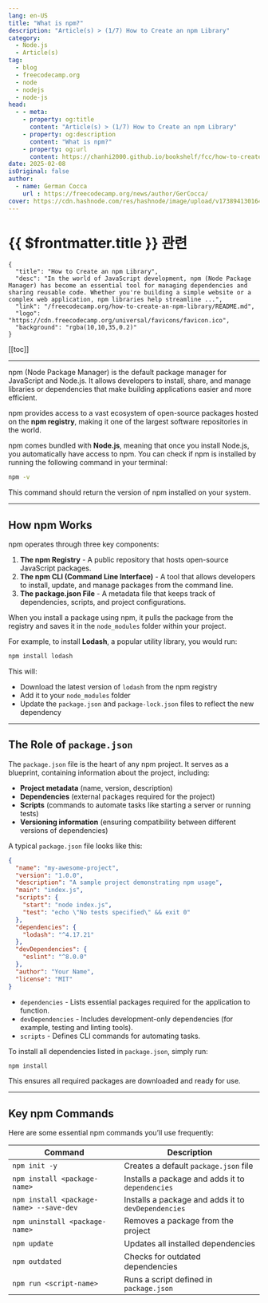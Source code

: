 ```yaml
---
lang: en-US
title: "What is npm?"
description: "Article(s) > (1/7) How to Create an npm Library"
category:
  - Node.js
  - Article(s)
tag:
  - blog
  - freecodecamp.org
  - node
  - nodejs
  - node-js
head:
  - - meta:
    - property: og:title
      content: "Article(s) > (1/7) How to Create an npm Library"
    - property: og:description
      content: "What is npm?"
    - property: og:url
      content: https://chanhi2000.github.io/bookshelf/fcc/how-to-create-an-npm-library/what-is-npm.html
date: 2025-02-08
isOriginal: false
author:
  - name: German Cocca
    url : https://freecodecamp.org/news/author/GerCocca/
cover: https://cdn.hashnode.com/res/hashnode/image/upload/v1738941301640/7189d889-387d-4bd2-bf5c-2cbcbd17faad.png
---
```


# {{ $frontmatter.title }} 관련

```component VPCard
{
  "title": "How to Create an npm Library",
  "desc": "In the world of JavaScript development, npm (Node Package Manager) has become an essential tool for managing dependencies and sharing reusable code. Whether you're building a simple website or a complex web application, npm libraries help streamline ...",
  "link": "/freecodecamp.org/how-to-create-an-npm-library/README.md",
  "logo": "https://cdn.freecodecamp.org/universal/favicons/favicon.ico",
  "background": "rgba(10,10,35,0.2)"
}
```

[[toc]]

---

<SiteInfo
  name="How to Create an npm Library"
  desc="In the world of JavaScript development, npm (Node Package Manager) has become an essential tool for managing dependencies and sharing reusable code. Whether you're building a simple website or a complex web application, npm libraries help streamline ..."
  url="https://freecodecamp.org/news/how-to-create-an-npm-library#heading-what-is-npm"
  logo="https://cdn.freecodecamp.org/universal/favicons/favicon.ico"
  preview="https://cdn.hashnode.com/res/hashnode/image/upload/v1738941301640/7189d889-387d-4bd2-bf5c-2cbcbd17faad.png"/>

npm (Node Package Manager) is the default package manager for JavaScript and Node.js. It allows developers to install, share, and manage libraries or dependencies that make building applications easier and more efficient.

npm provides access to a vast ecosystem of open-source packages hosted on the **npm registry**, making it one of the largest software repositories in the world.

npm comes bundled with **Node.js**, meaning that once you install Node.js, you automatically have access to npm. You can check if npm is installed by running the following command in your terminal:

```sh
npm -v
```

This command should return the version of npm installed on your system.

---

## How npm Works

npm operates through three key components:

1. **The npm Registry** - A public repository that hosts open-source JavaScript packages.
2. **The npm CLI (Command Line Interface)** - A tool that allows developers to install, update, and manage packages from the command line.
3. **The package.json File** - A metadata file that keeps track of dependencies, scripts, and project configurations.

When you install a package using npm, it pulls the package from the registry and saves it in the <FontIcon icon="fas fa-folder-open"/>`node_modules` folder within your project.

For example, to install **Lodash**, a popular utility library, you would run:

```sh
npm install lodash
```

This will:

- Download the latest version of `lodash` from the npm registry
- Add it to your <FontIcon icon="fas fa-folder-open"/>`node_modules` folder
- Update the <FontIcon icon="iconfont icon-json"/>`package.json` and <FontIcon icon="iconfont icon-json"/>`package-lock.json` files to reflect the new dependency

---

## The Role of <FontIcon icon="iconfont icon-json"/>`package.json`

The <FontIcon icon="iconfont icon-json"/>`package.json` file is the heart of any npm project. It serves as a blueprint, containing information about the project, including:

- **Project metadata** (name, version, description)
- **Dependencies** (external packages required for the project)
- **Scripts** (commands to automate tasks like starting a server or running tests)
- **Versioning information** (ensuring compatibility between different versions of dependencies)

A typical <FontIcon icon="iconfont icon-json"/>`package.json` file looks like this:

```json title="package.json"
{
  "name": "my-awesome-project",
  "version": "1.0.0",
  "description": "A sample project demonstrating npm usage",
  "main": "index.js",
  "scripts": {
    "start": "node index.js",
    "test": "echo \"No tests specified\" && exit 0"
  },
  "dependencies": {
    "lodash": "^4.17.21"
  },
  "devDependencies": {
    "eslint": "^8.0.0"
  },
  "author": "Your Name",
  "license": "MIT"
}
```

- `dependencies` - Lists essential packages required for the application to function.
- `devDependencies` - Includes development-only dependencies (for example, testing and linting tools).
- `scripts` - Defines CLI commands for automating tasks.

To install all dependencies listed in <FontIcon icon="iconfont icon-json"/>`package.json`, simply run:

```sh
npm install
```

This ensures all required packages are downloaded and ready for use.

---

## Key npm Commands

Here are some essential npm commands you’ll use frequently:

| Command | Description |
| --- | --- |
| `npm init -y` | Creates a default <FontIcon icon="iconfont icon-json"/>`package.json` file |
| `npm install <package-name>` | Installs a package and adds it to `dependencies` |
| `npm install <package-name> --save-dev` | Installs a package and adds it to `devDependencies` |
| `npm uninstall <package-name>` | Removes a package from the project |
| `npm update` | Updates all installed dependencies |
| `npm outdated` | Checks for outdated dependencies |
| `npm run <script-name>` | Runs a script defined in <FontIcon icon="iconfont icon-json"/>`package.json` |
